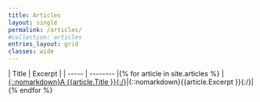 ```yaml
---
title: Articles
layout: single
permalink: /articles/
#collection: articles
entries_layout: grid
classes: wide
---
```

| Title  | Excerpt |
| ----- | -------- |{% for article in site.articles %}
|[{::nomarkdown}A {{article.Title }}{:/}]({{article.url}})|{::nomarkdown}{{article.Excerpt }}{:/}|{% endfor %}
